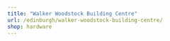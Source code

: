 ```yaml
---
title: "Walker Woodstock Building Centre"
url: /edinburgh/walker-woodstock-building-centre/
shop: hardware
---
```

